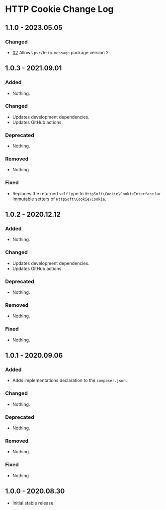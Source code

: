 # HTTP Cookie Change Log

## 1.1.0 - 2023.05.05

### Changed

- [#2](https://github.com/httpsoft/http-cookie/pull/2) Allows `psr/http-message` package version 2.

## 1.0.3 - 2021.09.01

### Added

- Nothing.

### Changed

- Updates development dependencies.
- Updates GitHub actions.

### Deprecated

- Nothing.

### Removed

- Nothing.

### Fixed

- Replaces the returned `self` type to `HttpSoft\Cookie\CookieInterface` for immutable setters of `HttpSoft\Cookie\Cookie`.

## 1.0.2 - 2020.12.12

### Added

- Nothing.

### Changed

- Updates development dependencies.
- Updates GitHub actions.

### Deprecated

- Nothing.

### Removed

- Nothing.

### Fixed

- Nothing.

## 1.0.1 - 2020.09.06

### Added

- Adds implementations declaration to the `composer.json`.

### Changed

- Nothing.

### Deprecated

- Nothing.

### Removed

- Nothing.

### Fixed

- Nothing

## 1.0.0 - 2020.08.30

- Initial stable release.

